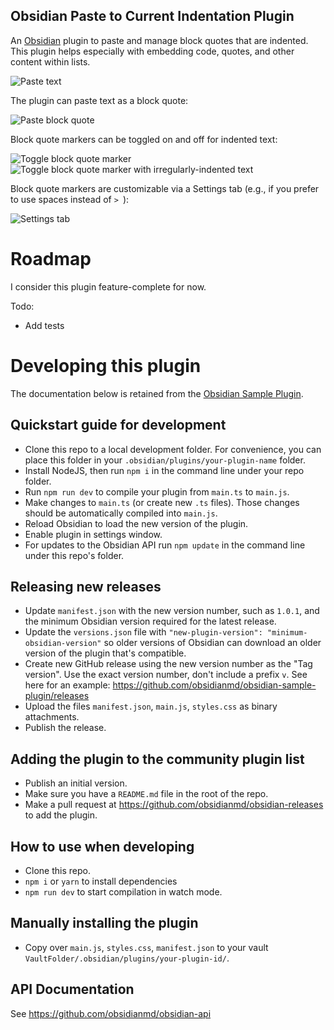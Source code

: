 ## Obsidian Paste to Current Indentation Plugin

An [Obsidian](https://obsidian.md/) plugin to paste and manage block quotes that are indented. This plugin helps especially with embedding code, quotes, and other content within lists.

![Paste text](img/paste_text.gif)

The plugin can paste text as a block quote:

![Paste block quote](img/paste_blockquote.gif)

Block quote markers can be toggled on and off for indented text:

![Toggle block quote marker](img/toggle_blockquote.gif)
![Toggle block quote marker with irregularly-indented text](img/toggle_sub-blockquote.gif)

Block quote markers are customizable via a Settings tab (e.g., if you prefer to use spaces instead of `> `):

![Settings tab](img/settings_tab.png)

# Roadmap

I consider this plugin feature-complete for now.

Todo: 

- Add tests

# Developing this plugin

The documentation below is retained from the [Obsidian Sample Plugin](https://github.com/obsidianmd/obsidian-sample-plugin).

## Quickstart guide for development

- Clone this repo to a local development folder. For convenience, you can place this folder in your `.obsidian/plugins/your-plugin-name` folder.
- Install NodeJS, then run `npm i` in the command line under your repo folder.
- Run `npm run dev` to compile your plugin from `main.ts` to `main.js`.
- Make changes to `main.ts` (or create new `.ts` files). Those changes should be automatically compiled into `main.js`.
- Reload Obsidian to load the new version of the plugin.
- Enable plugin in settings window.
- For updates to the Obsidian API run `npm update` in the command line under this repo's folder.

## Releasing new releases

- Update `manifest.json` with the new version number, such as `1.0.1`, and the minimum Obsidian version required for the latest release.
- Update the `versions.json` file with `"new-plugin-version": "minimum-obsidian-version"` so older versions of Obsidian can download an older version of the plugin that's compatible.
- Create new GitHub release using the new version number as the "Tag version". Use the exact version number, don't include a prefix `v`. See here for an example: https://github.com/obsidianmd/obsidian-sample-plugin/releases
- Upload the files `manifest.json`, `main.js`, `styles.css` as binary attachments.
- Publish the release.

## Adding the plugin to the community plugin list

- Publish an initial version.
- Make sure you have a `README.md` file in the root of the repo.
- Make a pull request at https://github.com/obsidianmd/obsidian-releases to add the plugin.

## How to use when developing

- Clone this repo.
- `npm i` or `yarn` to install dependencies
- `npm run dev` to start compilation in watch mode.

## Manually installing the plugin

- Copy over `main.js`, `styles.css`, `manifest.json` to your vault `VaultFolder/.obsidian/plugins/your-plugin-id/`.

## API Documentation

See https://github.com/obsidianmd/obsidian-api
